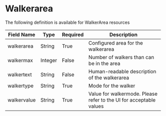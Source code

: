 # Walkerarea

The following definition is available for WalkerArea resources

Field Name | Type | Required | Description
-- | -- | -- | --
walkerarea|String|True|Configured area for the walkerarea
walkermax|Integer|False|Number of walkers than can be in the area
walkertext|String|False|Human-readable description of the walkerarea
walkertype|String|True|Mode for the walker
walkervalue|String|True|Value for walkermode.    Please refer to the UI for acceptable values

